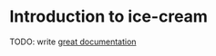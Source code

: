 # Introduction to ice-cream

TODO: write [great documentation](http://jacobian.org/writing/what-to-write/)
